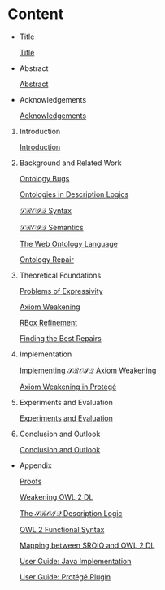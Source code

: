 # Content

- Title
    
    [Title](Content/Title.md)
    
- Abstract
    
    [Abstract](Content/Abstract.md)
    
- Acknowledgements
    
    [Acknowledgements](Content/Acknowledgements.md)
    

1. Introduction
    
    [Introduction](Content/Introduction.md)
    
2. Background and Related Work
    
    [Ontology Bugs](Content/Ontology%20Bugs.md)
    
    [Ontologies in Description Logics](Content/Ontologies%20in%20Description%20Logics.md)
    
    [$\mathcal{SROIQ}$ Syntax](Content/$%20mathcal%7BSROIQ%7D$%20Syntax.md)
    
    [$\mathcal{SROIQ}$ Semantics](Content/$%20mathcal%7BSROIQ%7D$%20Semantics.md)
    
    [The Web Ontology Language](Content/The%20Web%20Ontology%20Language.md)
    
    [Ontology Repair](Content/Ontology%20Repair.md)
    
3. Theoretical Foundations
    
    [Problems of Expressivity](Content/Problems%20of%20Expressivity.md)
    
    [Axiom Weakening](Content/Axiom%20Weakening.md)
    
    [RBox Refinement](Content/RBox%20Refinement.md)
    
    [Finding the Best Repairs](Content/Finding%20the%20Best%20Repairs.md)
    
4. Implementation
    
    [Implementing $\mathcal{SROIQ}$ Axiom Weakening](Content/Implementing%20$%20mathcal%7BSROIQ%7D$%20Axiom%20Weakening.md)
    
    [Axiom Weakening in Protégé](Content/Axiom%20Weakening%20in%20Prote%CC%81ge%CC%81.md)
    
5. Experiments and Evaluation
    
    [Experiments and Evaluation](Content/Experiments%20and%20Evaluation.md)
    
6. Conclusion and Outlook
    
    [Conclusion and Outlook](Content/Conclusion%20and%20Outlook.md)
    

- Appendix
    
    [Proofs](Content/Proofs.md)
    
    [Weakening OWL 2 DL](Content/Weakening%20OWL%202%20DL.md)
    
    [The $\mathcal{SROIQ}$ Description Logic](Content/The%20$%20mathcal%7BSROIQ%7D$%20Description%20Logic.md)
    
    [OWL 2 Functional Syntax](Content/OWL%202%20Functional%20Syntax.md)
    
    [Mapping between SROIQ and OWL 2 DL](Content/Mapping%20between%20SROIQ%20and%20OWL%202%20DL.md)
    
    [User Guide: Java Implementation](Content/User%20Guide%20Java%20Implementation.md)
    
    [User Guide: Protégé Plugin](Content/User%20Guide%20Prote%CC%81ge%CC%81%20Plugin.md)
